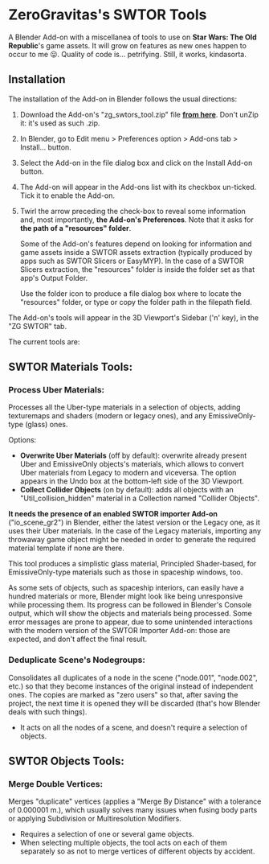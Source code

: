 # ZeroGravitas's SWTOR Tools
A Blender Add-on with a miscellanea of tools to use on **Star Wars: The Old Republic**'s game assets. It will grow on features as new ones happen to occur to me 😛. Quality of code is… petrifying. Still, it works, kindasorta.


## Installation

The installation of the Add-on in Blender follows the usual directions:

1. Download the Add-on's "zg_swtors_tool.zip" file [**from here**](https://github.com/ZeroGravitasIndeed/zg_swtor_tools/raw/main/zg_swtor_tools.zip). Don't unZip it: it's used as such .zip.
2. In Blender, go to Edit menu > Preferences option > Add-ons tab > Install… button.
3. Select the Add-on in the file dialog box and click on the Install Add-on button.
4. The Add-on will appear in the Add-ons list with its checkbox un-ticked. Tick it to enable the Add-on.
5. Twirl the arrow preceding the check-box to reveal some information and, most importantly, **the Add-on's Preferences**. Note that it asks for **the path of a "resources" folder**.

    Some of the Add-on's features depend on looking for information and game assets inside a SWTOR assets extraction (typically produced by apps such as SWTOR Slicers or EasyMYP). In the case of a SWTOR Slicers extraction, the "resources" folder is inside the folder set as that app's Output Folder.
    
    Use the folder icon to produce a file dialog box where to locate the "resources" folder, or type or copy the folder path in the filepath field.

The Add-on's tools will appear in the 3D Viewport's Sidebar ('n' key), in the "ZG SWTOR" tab.

The current tools are:

## SWTOR Materials Tools:

### Process Uber Materials:
Processes all the Uber-type materials in a selection of objects, adding texturemaps and shaders (modern or legacy ones), and any EmissiveOnly-type (glass) ones.

Options:
* **Overwrite Uber Materials** (off by default): overwrite already present Uber and EmissiveOnly objects's materials, which allows to convert Uber materials from Legacy to modern and viceversa. The option appears in the Undo box at the bottom-left side of the 3D Viewport.
* **Collect Collider Objects** (on by default): adds all objects with an "Util_collision_hidden" material in a Collection named "Collider Objects".

**It needs the presence of an enabled SWTOR importer Add-on** ("io_scene_gr2") in Blender, either the latest version or the Legacy one, as it uses their Uber materials. In the case of the Legacy materials, importing any throwaway game object might be needed in order to generate the required material template if none are there.

This tool produces a simplistic glass material, Principled Shader-based, for EmissiveOnly-type materials such as those in spaceship windows, too.

As some sets of objects, such as spaceship interiors, can easily have a hundred materials or more, Blender might look like being unresponsive while processing them. Its progress can be followed in Blender's Console output, which will show the objects and materials being processed. Some error messages are prone to appear, due to some unintended interactions with the modern version of the SWTOR Importer Add-on: those are expected, and don't affect the final result.

### Deduplicate Scene's Nodegroups:
Consolidates all duplicates of a node in the scene ("node.001", "node.002", etc.) so that they become instances of the original instead of independent ones. The copies are marked as "zero users" so that, after saving the project, the next time it is opened they will be discarded (that's how Blender deals with such things).
* It acts on all the nodes of a scene, and doesn't require a selection of objects.

## SWTOR Objects Tools:

### Merge Double Vertices:
Merges "duplicate" vertices (applies a "Merge By Distance" with a tolerance of 0.000001 m.), which usually solves many issues when fusing body parts or applying Subdivision or Multiresolution Modifiers.
* Requires a selection of one or several game objects.
* When selecting multiple objects, the tool acts on each of them separately so as not to merge vertices of different objects by accident.
